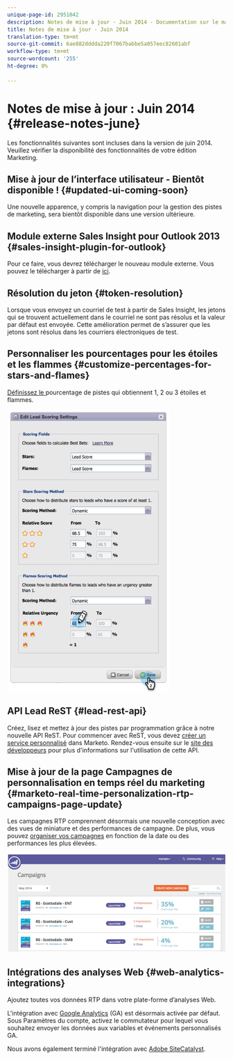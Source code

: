 ```yaml
---
unique-page-id: 2951042
description: Notes de mise à jour - Juin 2014 - Documentation sur le marketing - Documentation du produit
title: Notes de mise à jour - Juin 2014
translation-type: tm+mt
source-git-commit: 6ae882dddda220f7067babbe5a057eec82601abf
workflow-type: tm+mt
source-wordcount: '255'
ht-degree: 0%

---
```



# Notes de mise à jour : Juin 2014 {#release-notes-june}

Les fonctionnalités suivantes sont incluses dans la version de juin 2014. Veuillez vérifier la disponibilité des fonctionnalités de votre édition Marketing.

## Mise à jour de l’interface utilisateur - Bientôt disponible ! {#updated-ui-coming-soon}

Une nouvelle apparence, y compris la navigation pour la gestion des pistes de marketing, sera bientôt disponible dans une version ultérieure.

## Module externe Sales Insight pour Outlook 2013 {#sales-insight-plugin-for-outlook}

Pour ce faire, vous devrez télécharger le nouveau module externe. Vous pouvez le télécharger à partir de [ici](../../product-docs/marketo-sales-insight/msi-outlook-plugin/install-the-marketo-email-add-in-for-outlook-with-a-registration-code.md).

## Résolution du jeton {#token-resolution}

Lorsque vous envoyez un courriel de test à partir de Sales Insight, les jetons qui se trouvent actuellement dans le courriel ne sont pas résolus et la valeur par défaut est envoyée. Cette amélioration permet de s’assurer que les jetons sont résolus dans les courriers électroniques de test.

## Personnaliser les pourcentages pour les étoiles et les flammes {#customize-percentages-for-stars-and-flames}

[Définissez le ](../../product-docs/marketo-sales-insight/msi-for-salesforce/features/stars-and-flames/customize-stars-and-flames.md) pourcentage de pistes qui obtiennent 1, 2 ou 3 étoiles et flammes.

![](assets/image2014-9-22-13-3a50-3a31.png)

## API Lead ReST {#lead-rest-api}

Créez, lisez et mettez à jour des pistes par programmation grâce à notre nouvelle API ReST. Pour commencer avec ReST, vous devez [créer un service personnalisé](../../product-docs/administration/additional-integrations/create-a-custom-service-for-use-with-rest-api.md) dans Marketo. Rendez-vous ensuite sur le [site des développeurs](https://developers.marketo.com/documentation/rest/) pour plus d&#39;informations sur l&#39;utilisation de cette API.

## Mise à jour de la page Campagnes de personnalisation en temps réel du marketing {#marketo-real-time-personalization-rtp-campaigns-page-update}

Les campagnes RTP comprennent désormais une nouvelle conception avec des vues de miniature et des performances de campagne. De plus, vous pouvez [organiser vos campagnes](../../product-docs/web-personalization/working-with-web-campaigns/sort-web-campaigns-by-latest-or-top-performing.md) en fonction de la date ou des performances les plus élevées.

![](assets/image2014-9-22-13-3a50-3a57.png)

## Intégrations des analyses Web {#web-analytics-integrations}

Ajoutez toutes vos données RTP dans votre plate-forme d’analyses Web.

L&#39;intégration avec [Google Analytics](../../product-docs/web-personalization/reporting-for-web-personalization/web-analytics-integrations/integrate-rtp-with-google-analytics.md) (GA) est désormais activée par défaut. Sous Paramètres du compte, activez le commutateur pour lequel vous souhaitez envoyer les données aux variables et événements personnalisés GA.

Nous avons également terminé l&#39;intégration avec [Adobe SiteCatalyst](../../product-docs/web-personalization/reporting-for-web-personalization/web-analytics-integrations/integrate-with-adobe-analytics.md).
